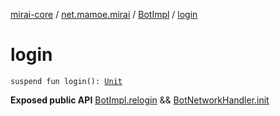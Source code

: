 [mirai-core](../../index.md) / [net.mamoe.mirai](../index.md) / [BotImpl](index.md) / [login](./login.md)

# login

`suspend fun login(): `[`Unit`](https://kotlinlang.org/api/latest/jvm/stdlib/kotlin/-unit/index.html)

**Exposed public API**
[BotImpl.relogin](relogin.md) && [BotNetworkHandler.init](#)

